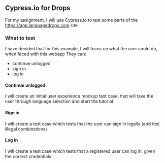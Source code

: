 ## Cypress.io for Drops

For my assignment, I will use Cypress.io to test some parts of the https://app.languagedrops.com site

### What to test

I have decided that for this example, I will focus on what the user could do, when faced with this webapp
They can:
  - continue unlogged
  - sign in
  - log in

#### Continue unlogged

I will create an initial user experience mockup test case, that will take the user through language selection and start the tutorial

#### Sign in

I will create a test case which tests that the user can sign in legally (and test illegal combinations)

#### Log in

I will create a test case which tests that a registered user can log in, given the correct credentials
